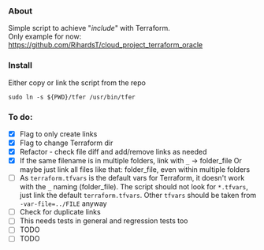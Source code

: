 ### About
Simple script to achieve "*include*" with Terraform.  
Only example for now: https://github.com/RihardsT/cloud_project_terraform_oracle

### Install
Either copy or link the script from the repo
```
sudo ln -s ${PWD}/tfer /usr/bin/tfer
```

### To do:
- [x] Flag to only create links
- [x] Flag to change Terraform dir
- [x] Refactor - check file diff and add/remove links as needed
- [x] If the same filename is in multiple folders, link with `_` -> folder_file
      Or maybe just link all files like that: folder_file,
      even within multiple folders
- [ ] As `terraform.tfvars` is the default vars for Terraform,
      it doesn't work with the `_` naming (folder_file).
      The script should not look for `*.tfvars`,
      just link the default `terraform.tfvars`.
      Other `tfvars` should be taken from `-var-file=../FILE` anyway
- [ ] Check for duplicate links
- [ ] This needs tests in general and regression tests too
- [ ] TODO
- [ ] TODO
